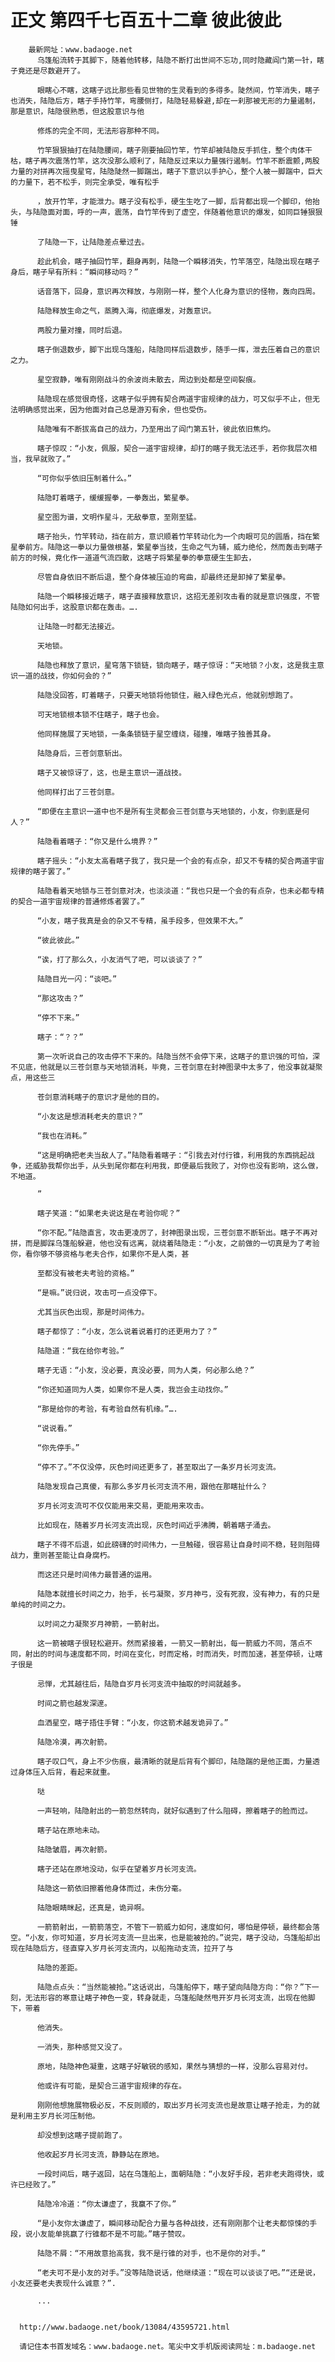 # 正文 第四千七百五十二章 彼此彼此
        最新网址：www.badaoge.net
          乌篷船流转于其脚下，随着他转移，陆隐不断打出世间不忘功,同时隐藏阎门第一针，瞎子竟还是尽数避开了。
      
          眼瞎心不瞎，这瞎子远比那些看见世物的生灵看到的多得多。陡然间，竹竿消失，瞎子也消失，陆隐后方，瞎子手持竹竿，弯腰侧打，陆隐轻易躲避,却在一刹那被无形的力量遏制，那是意识，陆隐很熟悉，但这股意识与他
      
          修炼的完全不同，无法形容那种不同。
      
          竹竿狠狠抽打在陆隐腰间，瞎子刚要抽回竹竿，竹竿却被陆隐反手抓住，整个肉体干枯，瞎子再次震荡竹竿，这次没那么顺利了，陆隐反过来以力量强行遏制。竹竿不断震颤,两股力量的对拼再次摇曳星穹，陆隐陡然一脚踹出，瞎子下意识以手护心，整个人被一脚踹中，巨大的力量下，若不松手，则完全承受，唯有松手
      
          ，放开竹竿，才能泄力。瞎子没有松手，硬生生吃了一脚，后背都出现一个脚印，他抬头，与陆隐面对面，呼的一声，震荡，自竹竿传到了虚空，伴随着他意识的爆发，如同巨锤狠狠锤
      
          了陆隐一下，让陆隐差点晕过去。
      
          趁此机会，瞎子抽回竹竿，翻身再刺，陆隐一个瞬移消失，竹竿落空，陆隐出现在瞎子身后，瞎子早有所料：“瞬间移动吗？”
      
          话音落下，回身，意识再次释放，与刚刚一样，整个人化身为意识的怪物，轰向四周。
      
          陆隐释放生命之气，蒸腾入海，彻底爆发，对轰意识。
      
          两股力量对撞，同时后退。
      
          瞎子倒退数步，脚下出现乌篷船，陆隐同样后退数步，随手一挥，泄去压着自己的意识之力。
      
          星空寂静，唯有刚刚战斗的余波尚未散去，周边到处都是空间裂痕。
      
          陆隐现在感觉很奇怪，这瞎子似乎拥有契合两道宇宙规律的战力，可又似乎不止，但无法明确感觉出来，因为他面对自己总是游刃有余，但也受伤。
      
          陆隐唯有不断拔高自己的战力，乃至用出了阎门第五针，彼此依旧焦灼。
      
          瞎子惊叹：“小友，佩服，契合一道宇宙规律，却打的瞎子我无法还手，若你我层次相当，我早就败了。”
      
          “可你似乎依旧压制着什么。”
      
          陆隐盯着瞎子，缓缓握拳，一拳轰出，繁星拳。
      
          星空图为谱，文明作星斗，无敌拳意，至刚至猛。
      
          瞎子抬头，竹竿转动，挡在前方，意识顺着竹竿转动化为一个肉眼可见的圆盾，挡在繁星拳前方。陆隐这一拳以力量做根基，繁星拳当技，生命之气为辅，威力绝伦，然而轰击到瞎子前方的时候，竟化作一道道气流四散，这瞎子将繁星拳的拳意硬生生卸去，
      
          尽管自身依旧不断后退，整个身体被压迫的弯曲，却最终还是卸掉了繁星拳。
      
          陆隐一个瞬移接近瞎子，瞎子直接释放意识，这招无差别攻击看的就是意识强度，不管陆隐如何出手，这股意识都在轰击。….
      
          让陆隐一时都无法接近。
      
          天地锁。
      
          陆隐也释放了意识，星穹落下锁链，锁向瞎子，瞎子惊讶：“天地锁？小友，这是我主意识一道的战技，你如何会的？”
      
          陆隐没回答，盯着瞎子，只要天地锁将他锁住，融入绿色光点，他就别想跑了。
      
          可天地锁根本锁不住瞎子，瞎子也会。
      
          他同样施展了天地锁，一条条锁链于星空缠绕，碰撞，唯瞎子独善其身。
      
          陆隐身后，三苍剑意斩出。
      
          瞎子又被惊讶了，这，也是主意识一道战技。
      
          他同样打出了三苍剑意。
      
          “即便在主意识一道中也不是所有生灵都会三苍剑意与天地锁的，小友，你到底是何人？”
      
          陆隐看着瞎子：“你又是什么境界？”
      
          瞎子摇头：“小友太高看瞎子我了，我只是一个会的有点杂，却又不专精的契合两道宇宙规律的瞎子罢了。”
      
          陆隐看着天地锁与三苍剑意对决，也淡淡道：“我也只是一个会的有点杂，也未必都专精的契合一道宇宙规律的普通修炼者罢了。”
      
          “小友，瞎子我真是会的杂又不专精，虽手段多，但效果不大。”
      
          “彼此彼此。”
      
          “诶，打了那么久，小友消气了吧，可以谈谈了？”
      
          陆隐目光一闪：“谈吧。”
      
          “那这攻击？”
      
          “停不下来。”
      
          瞎子：“？？”
      
          第一次听说自己的攻击停不下来的。陆隐当然不会停下来，这瞎子的意识强的可怕，深不见底，他就是以三苍剑意与天地锁消耗，毕竟，三苍剑意在封神图录中太多了，他没事就凝聚点，用这些三
      
          苍剑意消耗瞎子的意识才是他的目的。
      
          “小友这是想消耗老夫的意识？”
      
          “我也在消耗。”
      
          “这是明确把老夫当敌人了。”陆隐看着瞎子：“引我去对付行锥，利用我的东西挑起战争，还威胁我帮你出手，从头到尾你都在利用我，即便最后我败了，对你也没有影响，这么做，不地道。
      
          ”
      
          瞎子笑道：“如果老夫说这是在考验你呢？”
      
          “你不配。”陆隐直言，攻击更凌厉了，封神图录出现，三苍剑意不断斩出。瞎子不再对拼，而是脚踩乌篷船躲避，他也没有远离，就绕着陆隐走：“小友，之前做的一切真是为了考验你，看你够不够资格与老夫合作，如果你不是人类，甚
      
          至都没有被老夫考验的资格。”
      
          “是嘛。”说归说，攻击可一点没停下。
      
          尤其当灰色出现，那是时间伟力。
      
          瞎子都惊了：“小友，怎么说着说着打的还更用力了？”
      
          陆隐道：“我在给你考验。”
      
          瞎子无语：“小友，没必要，真没必要，同为人类，何必那么绝？”
      
          “你还知道同为人类，如果你不是人类，我岂会主动找你。”
      
          “那是给你的考验，有考验自然有机缘。”….
      
          “说说看。”
      
          “你先停手。”
      
          “停不了。”不仅没停，灰色时间还更多了，甚至取出了一条岁月长河支流。
      
          陆隐发现自己真傻，有那么多岁月长河支流不用，跟他在那瞎扯什么？
      
          岁月长河支流可不仅仅能用来交易，更能用来攻击。
      
          比如现在，随着岁月长河支流出现，灰色时间近乎沸腾，朝着瞎子涌去。
      
          瞎子不得不后退，如此磅礴的时间伟力，一旦触碰，很容易让自身时间不稳，轻则阻碍战力，重则甚至能让自身腐朽。
      
          而这还只是时间伟力最普通的运用。
      
          陆隐本就擅长时间之力，抬手，长弓凝聚，岁月神弓，没有死寂，没有神力，有的只是单纯的时间之力。
      
          以时间之力凝聚岁月神箭，一箭射出。
      
          这一箭被瞎子很轻松避开。然而紧接着，一箭又一箭射出，每一箭威力不同，落点不同，射出的时间与速度都不同，时间在变化，时而定格，时而消失，时而加速，甚至停顿，让瞎子很是
      
          忌惮，尤其越往后，陆隐自岁月长河支流中抽取的时间就越多。
      
          时间之箭也越发深邃。
      
          血洒星空，瞎子捂住手臂：“小友，你这箭术越发诡异了。”
      
          陆隐冷漠，再次射箭。
      
          瞎子叹口气，身上不少伤痕，最清晰的就是后背有个脚印，陆隐踹的是他正面，力量透过身体压入后背，看起来就重。
      
          哒
      
          一声轻响，陆隐射出的一箭忽然转向，就好似遇到了什么阻碍，擦着瞎子的脸而过。
      
          瞎子站在原地未动。
      
          陆隐皱眉，再次射箭。
      
          瞎子还站在原地没动，似乎在望着岁月长河支流。
      
          陆隐这一箭依旧擦着他身体而过，未伤分毫。
      
          陆隐眼睛眯起，还真是，诡异啊。
      
          一箭箭射出，一箭箭落空，不管下一箭威力如何，速度如何，哪怕是停顿，最终都会落空。“小友，你可知道，岁月长河支流一旦出来，也是能被抢的。”说完，瞎子没动，乌篷船却出现在陆隐后方，径直穿入岁月长河支流内，以船拖动支流，拉开了与
      
          陆隐的差距。
      
          陆隐点点头：“当然能被抢。”这话说出，乌篷船停下，瞎子望向陆隐方向：“你？”下一刻，无法形容的寒意让瞎子神色一变，转身就走，乌篷船陡然甩开岁月长河支流，出现在他脚下，带着
      
          他消失。
      
          一消失，那种感觉又没了。
      
          原地，陆隐神色凝重，这瞎子好敏锐的感知，果然与猜想的一样，没那么容易对付。
      
          他或许有可能，是契合三道宇宙规律的存在。
      
          刚刚他想施展物极必反，不反则顺的，取出岁月长河支流也是故意让瞎子抢走，为的就是利用主岁月长河压制他。
      
          却没想到这瞎子提前跑了。
      
          他收起岁月长河支流，静静站在原地。
      
          一段时间后，瞎子返回，站在乌篷船上，面朝陆隐：“小友好手段，若非老夫跑得快，或许已经败了。”
      
          陆隐冷冷道：“你太谦虚了，我赢不了你。”
      
          “是小友你太谦虚了，瞬间移动配合力量与各种战技，还有刚刚那个让老夫都惊悚的手段，说小友能单挑赢了行锥都不是不可能。”瞎子赞叹。
      
          陆隐不屑：“不用故意抬高我，我不是行锥的对手，也不是你的对手。”
      
          “老夫可不是小友的对手。”没等陆隐说话，他继续道：“现在可以谈谈了吧。”“还是说，小友还要老夫表现什么诚意？”.
      
          ...
      
      
      http://www.badaoge.net/book/13084/43595721.html
      
      请记住本书首发域名：www.badaoge.net。笔尖中文手机版阅读网址：m.badaoge.net